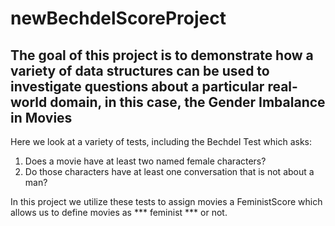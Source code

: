 # newBechdelScoreProject
## The goal of this project is to demonstrate how a variety of data structures can be used to investigate questions about a particular real-world domain, in this case, the Gender Imbalance in Movies

Here we look at a variety of tests, including the Bechdel Test which asks:
1. Does a movie have at least two named female characters? 
2. Do those characters have at least one conversation that is not about a man? 

In this project we utilize these tests to assign movies a FeministScore which allows us to define movies as *** feminist *** or not. 

